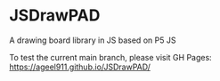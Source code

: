 # JSDrawPAD
A drawing board library in JS based on P5 JS

To test the current main branch, please visit GH Pages: https://ageel911.github.io/JSDrawPAD/
